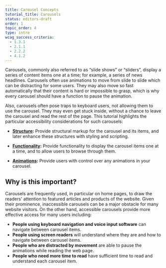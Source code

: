 ```yaml
---
title: Carousel Concepts
tutorial_title: Carousels
status: editors-draft
order: 1
topic_order: 4
type: intro
wcag_success_criteria:
  - 1.3.1
  - 2.1.1
  - 2.2.2
  - 4.1.2
---
```


Carousels, commonly also referred to as “slide shows” or “sliders”, display a series of content items one at a time; for example, a series of news headlines. Carousels often use animations to move from slide to slide which can be distracting for some users. They may also move so fast automatically that their content is hard or impossible to grasp, which is why every carousel should have a function to pause the animation.

Also, carousels often pose traps to keyboard users, not allowing them to use the carousel. They may even get stuck inside, without a chance to leave the carousel and read the rest of the page. This tutorial highlights the particular accessibility considerations for such carousels:

- **[Structure](structure.html):** Provide structural markup for the carousel and its items, and later enhance these structures with styling and scripting.

- **[Functionality](controls.html):** Provide functionality to display the carousel items one at a time, and to allow users to browse through them.

- **[Animations](animations.html):** Provide users with control over any animations in your carousel.

## Why is this important?

Carousels are frequently used, in particular on home pages, to draw the readers' attention to featured articles and products of the website. Given their prominence, inaccessible carousels can be a major obstacle for many website visitors. On the other hand, accessible carousels provide more effective access for many users including:

- **People using keyboard navigation and voice input software** can navigate between carousel items.
- **People using screen readers** will understand where they are and how to navigate between carousel items.
- **People who are distracted by movement** are able to pause the animations while reading the web page.
- **People who need more time to read** have sufficient time to read and understand each carousel item.
